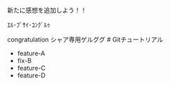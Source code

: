 <p>新たに感想を追加しよう！！</p>
<p>ｴﾙ･ﾌﾟｻｲ･ｺﾝｸﾞﾙｩ</p>
congratulation
シャア専用ゲルググ
# Gitチュートリアル

- feature-A
- fix-B
- feature-C
- feature-D